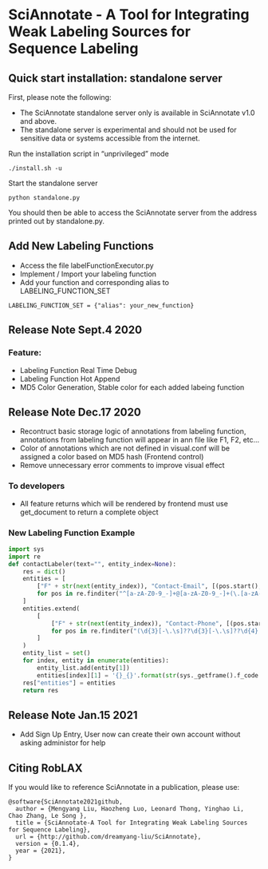 # SciAnnotate - A Tool for Integrating Weak Labeling Sources for Sequence Labeling #

## Quick start installation: standalone server ##

First, please note the following:

- The SciAnnotate standalone server only is available in SciAnnotate v1.0 and above.
- The standalone server is experimental and should not be used for sensitive data or systems accessible from the internet.


Run the installation script in “unprivileged” mode

    ./install.sh -u

Start the standalone server

    python standalone.py


You should then be able to access the SciAnnotate server from the address printed out by standalone.py.

## Add New Labeling Functions

- Access the file labelFunctionExecutor.py
- Implement / Import your labeling function
- Add your function and corresponding alias to LABELING_FUNCTION_SET

```
LABELING_FUNCTION_SET = {"alias": your_new_function}
```

## Release Note Sept.4 2020
### Feature:
* Labeling Function Real Time Debug
* Labeling Function Hot Append
* MD5 Color Generation, Stable color for each added labeing function

## Release Note Dec.17 2020
- Recontruct basic storage logic of annotations from labeling function, annotations from labeling function will appear in ann file like F1, F2, etc...
- Color of annotations which are not defined in visual.conf will be assigned a color based on MD5 hash (Frontend control)
- Remove unnecessary error comments to improve visual effect
### To developers
- All feature returns which will be rendered by frontend must use get_document to return a complete object
### New Labeling Function Example
```python
import sys
import re
def contactLabeler(text="", entity_index=None):
    res = dict()
    entities = [
        ["F" + str(next(entity_index)), "Contact-Email", [(pos.start(), pos.end())], text[pos.start(): pos.end()]]
        for pos in re.finditer("^[a-zA-Z0-9_-]+@[a-zA-Z0-9_-]+(\.[a-zA-Z0-9_-]+)+$", text)
    ]
    entities.extend(
        [
            ["F" + str(next(entity_index)), "Contact-Phone", [(pos.start(), pos.end())], text[pos.start(): pos.end()]]
            for pos in re.finditer("(\d{3}[-\.\s]??\d{3}[-\.\s]??\d{4}|\(\d{3}\)\s*\d{3}[-\.\s]??\d{4}|\d{3}[-\.\s]??\d{4})", text)
        ]
    )
    entity_list = set()
    for index, entity in enumerate(entities):
        entity_list.add(entity[1])
        entities[index][1] = '{}_{}'.format(str(sys._getframe().f_code.co_name), entity[1])
    res["entities"] = entities
    return res
```

## Release Note Jan.15 2021
- Add Sign Up Entry, User now can create their own account without asking administor for help


## Citing RobLAX
If you would like to reference SciAnnotate in a publication, please use:
```
@software{SciAnnotate2021github,
  author = {Mengyang Liu, Haozheng Luo, Leonard Thong, Yinghao Li, Chao Zhang, Le Song },
  title = {SciAnnotate-A Tool for Integrating Weak Labeling Sources for Sequence Labeling},
  url = {http://github.com/dreamyang-liu/SciAnnotate},
  version = {0.1.4},
  year = {2021},
}
```
